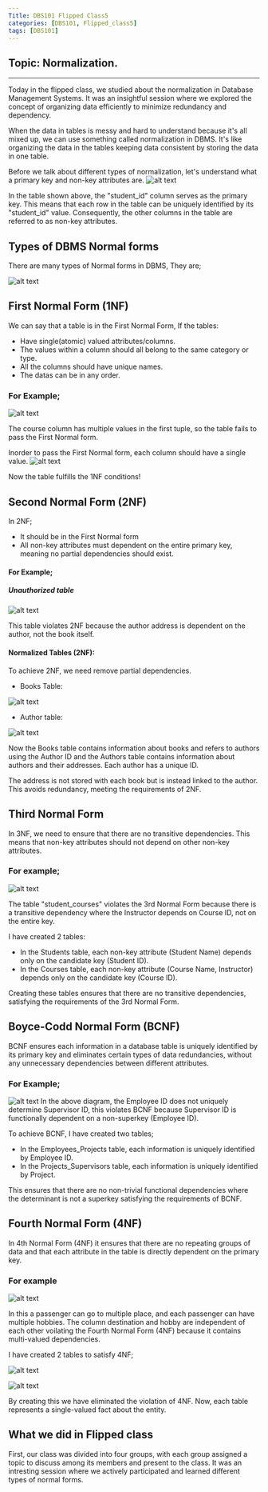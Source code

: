 ```yaml
---
Title: DBS101 Flipped Class5
categories: [DBS101, Flipped_class5]
tags: [DBS101]
---
```

## Topic: Normalization.
---

Today in the flipped class, we studied about the normalization in Database Management Systems. It was an insightful session where we explored the concept of organizing data efficiently to minimize redundancy and dependency.

When the data in tables is messy and hard to understand because it's all mixed up, we can use something called normalization in DBMS. It's like organizing the data in the tables keeping data consistent by storing the data in one table.

Before we talk about different types of normalization, let's understand what a primary key and non-key attributes are.
![alt text](../Key_attribute.png)

In the table shown above, the "student_id" column serves as the primary key. This means that each row in the table can be uniquely identified by its "student_id" value. Consequently, the other columns in the table are referred to as non-key attributes.

## Types of DBMS Normal forms
There are many types of Normal forms in DBMS, They are;

![alt text](../normal.png)

## First Normal Form (1NF)

We can say that a table is in the First Normal Form, If the tables:
* Have single(atomic) valued attributes/columns.
* The values within a column should all belong to the same category or type.
* All the columns should have unique names.
* The datas can be in any order.

### For Example;

![alt text](../qu.png)

The course column has multiple values in the first tuple, so the table fails to pass the First Normal form.

Inorder to pass the First Normal form, each column should have a single value.
![alt text](../1.jpg)

Now the table fulfills the 1NF conditions!

## Second Normal Form (2NF)

In 2NF;
* It should be in the First Normal form 
* All non-key attributes must dependent on the entire primary key, meaning no partial dependencies should exist.
#### For Example;

##### Unauthorized table
![alt text](../table.png)

This table violates 2NF because the author address is dependent on the author, not the book itself.

#### Normalized Tables (2NF):

To achieve 2NF, we need remove partial dependencies.

* Books Table:

![alt text](../book.png)

* Author table:

![alt text](../author.png)

Now the Books table contains information about books and refers to authors using the Author ID and the Authors table contains information about authors and their addresses. Each author has a unique ID.

The address is not stored with each book but is instead linked to the author. This avoids redundancy, meeting the requirements of 2NF.


## Third Normal Form

In 3NF, we need to ensure that there are no transitive dependencies. This means that non-key attributes should not depend on other non-key attributes.

### For example;

![alt text](../normal_form/3nf.png)

The table "student_courses" violates the 3rd Normal Form because there is a transitive dependency where the Instructor depends on Course ID, not on the entire key.

I have created 2 tables:

* In the Students table, each non-key attribute (Student Name) depends only on the candidate key (Student ID).
* In the Courses table, each non-key attribute (Course Name, Instructor) depends only on the candidate key (Course ID).

Creating these tables ensures that there are no transitive dependencies, satisfying the requirements of the 3rd Normal Form.

## Boyce-Codd Normal Form (BCNF)

BCNF ensures each information in a database table is uniquely identified by its primary key and eliminates certain types of data redundancies, without any unnecessary dependencies between different attributes.

### For Example;

![alt text](../normal_form/bcnf.png)
In the above diagram, the Employee ID does not uniquely determine Supervisor ID, this violates BCNF because Supervisor ID is functionally dependent on a non-superkey (Employee ID).

To achieve BCNF, I have created two tables;
* In the Employees_Projects table, each information is uniquely identified by Employee ID.
* In the Projects_Supervisors table, each information is uniquely identified by Project.

This ensures that there are no non-trivial functional dependencies where the determinant is not a superkey satisfying the requirements of BCNF. 

## Fourth Normal Form (4NF)

In 4th Normal Form (4NF) it ensures that there are no repeating groups of data and that each attribute in the table is directly dependent on the primary key.

### For example

![alt text](../normal_form/4nf.png)

In this a passenger can go to multiple place, and each passenger can have multiple hobbies. The column destination and hobby are independent of each other voilating the Fourth Normal Form (4NF) because it contains multi-valued dependencies.

I have created 2 tables to satisfy 4NF;

![alt text](../normal_form/des.png)

![alt text](../normal_form/hob.png)

By creating this we have eliminated the violation of 4NF. Now, each table represents a single-valued fact about the entity.

## What we did in Flipped class

First, our class was divided into four groups, with each group assigned a topic to discuss among its members and present to the class. It was an intresting session where we actively participated and learned different types of normal forms.